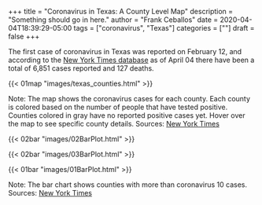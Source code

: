 +++
title = "Coronavirus in Texas: A County Level Map"
description = "Something should go in here."
author = "Frank Ceballos"
date = 2020-04-04T18:39:29-05:00
tags = ["coronavirus", "Texas"]
categories = [""]
draft = false
+++


The first case of coronavirus in Texas was reported on February 12, and according
to the [New York Times database](https://github.com/nytimes/covid-19-data)
as of April 04 there have been a total of 6,851 cases reported and 127 deaths.
<!--more-->

{{< 01map "images/texas_counties.html" >}}


Note: The map shows the coronavirus cases for each county. Each county is colored
based on the number of people that have tested positive. Counties colored in
gray have no reported positive cases yet. Hover over the map to
see specific county details.
Sources: [New York Times](https://github.com/nytimes/covid-19-data)



{{< 02bar "images/02BarPlot.html" >}}

{{< 02bar "images/03BarPlot.html" >}}



{{< 01bar "images/01BarPlot.html" >}}

Note: The bar chart shows counties with more than coronavirus 10 cases.
Sources: [New York Times](https://github.com/nytimes/covid-19-data)
